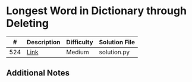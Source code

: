 # Longest Word in Dictionary through Deleting
|#|Description|Difficulty|Solution File|
|-|-|-|-|
|524|[Link](https://leetcode.com/problems/longest-word-in-dictionary-through-deleting/)|Medium|solution.py|

## Additional Notes
